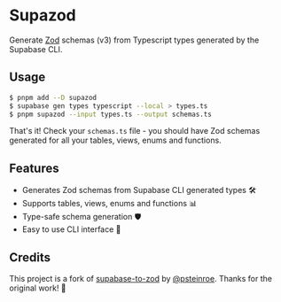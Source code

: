 # Supazod

Generate [Zod](https://github.com/colinhacks/zod) schemas (v3) from Typescript types generated by the Supabase CLI.

## Usage

```sh
$ pnpm add --D supazod
$ supabase gen types typescript --local > types.ts
$ pnpm supazod --input types.ts --output schemas.ts
```

That's it! Check your `schemas.ts` file - you should have Zod schemas generated for all your tables, views, enums and functions.

## Features

- Generates Zod schemas from Supabase CLI generated types 🛠️
- Supports tables, views, enums and functions 📊
- Type-safe schema generation 🛡️
- Easy to use CLI interface 🚀

## Credits

This project is a fork of [supabase-to-zod](https://github.com/psteinroe/supabase-to-zod) by [@psteinroe](https://github.com/psteinroe). Thanks for the original work! 🙏
